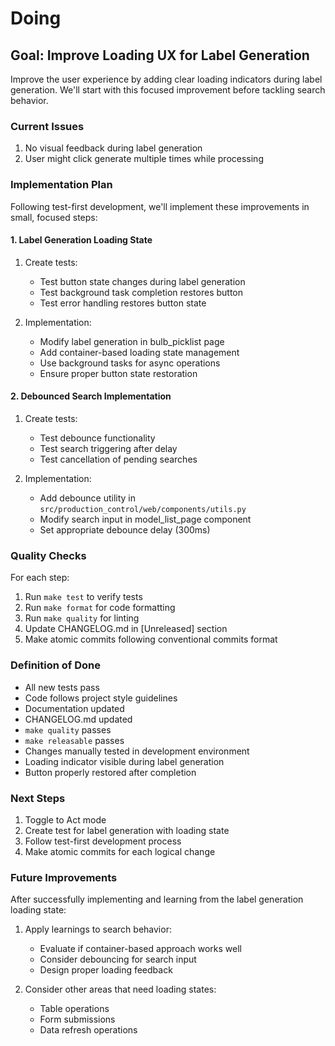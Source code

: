 # Doing

## Goal: Improve Loading UX for Label Generation

Improve the user experience by adding clear loading indicators during label generation. We'll start with this focused improvement before tackling search behavior.

### Current Issues
1. No visual feedback during label generation
2. User might click generate multiple times while processing

### Implementation Plan

Following test-first development, we'll implement these improvements in small, focused steps:

#### 1. Label Generation Loading State

1. Create tests:
   - Test button state changes during label generation
   - Test background task completion restores button
   - Test error handling restores button state

2. Implementation:
   - Modify label generation in bulb_picklist page
   - Add container-based loading state management
   - Use background tasks for async operations
   - Ensure proper button state restoration

#### 2. Debounced Search Implementation

1. Create tests:
   - Test debounce functionality
   - Test search triggering after delay
   - Test cancellation of pending searches

2. Implementation:
   - Add debounce utility in `src/production_control/web/components/utils.py`
   - Modify search input in model_list_page component
   - Set appropriate debounce delay (300ms)

### Quality Checks

For each step:
1. Run `make test` to verify tests
2. Run `make format` for code formatting
3. Run `make quality` for linting
4. Update CHANGELOG.md in [Unreleased] section
5. Make atomic commits following conventional commits format

### Definition of Done

- All new tests pass
- Code follows project style guidelines
- Documentation updated
- CHANGELOG.md updated
- `make quality` passes
- `make releasable` passes
- Changes manually tested in development environment
- Loading indicator visible during label generation
- Button properly restored after completion

### Next Steps

1. Toggle to Act mode
2. Create test for label generation with loading state
3. Follow test-first development process
4. Make atomic commits for each logical change

### Future Improvements

After successfully implementing and learning from the label generation loading state:

1. Apply learnings to search behavior:
   - Evaluate if container-based approach works well
   - Consider debouncing for search input
   - Design proper loading feedback

2. Consider other areas that need loading states:
   - Table operations
   - Form submissions
   - Data refresh operations

